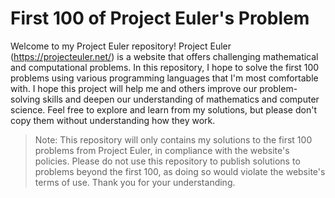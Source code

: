 # First 100 of Project Euler's Problem
Welcome to my Project Euler repository! Project Euler (https://projecteuler.net/) is a website that offers challenging mathematical and computational problems. In this repository, I hope to solve the first 100 problems using various programming languages that I'm most comfortable with. I hope this project will help me and others improve our problem-solving skills and deepen our understanding of mathematics and computer science. Feel free to explore and learn from my solutions, but please don't copy them without understanding how they work.

> Note: This repository will only contains my solutions to the first 100 problems from Project Euler, in compliance with the website's policies. Please do not use this repository to publish solutions to problems beyond the first 100, as doing so would violate the website's terms of use. Thank you for your understanding.
